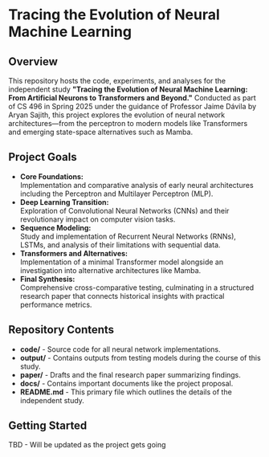# Tracing the Evolution of Neural Machine Learning

## Overview
This repository hosts the code, experiments, and analyses for the independent study **"Tracing the Evolution of Neural Machine Learning: From Artificial Neurons to Transformers and Beyond."** Conducted as part of CS 496 in Spring 2025 under the guidance of Professor Jaime Dávila by Aryan Sajith, this project explores the evolution of neural network architectures—from the perceptron to modern models like Transformers and emerging state-space alternatives such as Mamba.

## Project Goals
- **Core Foundations:**  
  Implementation and comparative analysis of early neural architectures including the Perceptron and Multilayer Perceptron (MLP).
- **Deep Learning Transition:**  
  Exploration of Convolutional Neural Networks (CNNs) and their revolutionary impact on computer vision tasks.
- **Sequence Modeling:**  
  Study and implementation of Recurrent Neural Networks (RNNs), LSTMs, and analysis of their limitations with sequential data.
- **Transformers and Alternatives:**  
  Implementation of a minimal Transformer model alongside an investigation into alternative architectures like Mamba.
- **Final Synthesis:**  
  Comprehensive cross-comparative testing, culminating in a structured research paper that connects historical insights with practical performance metrics.

## Repository Contents
- **code/** - Source code for all neural network implementations.
- **output/** - Contains outputs from testing models during the course of this study.
- **paper/** - Drafts and the final research paper summarizing findings.
- **docs/** - Contains important documents like the project proposal.
- **README.md** - This primary file which outlines the details of the independent study.

## Getting Started
TBD - Will be updated as the project gets going
